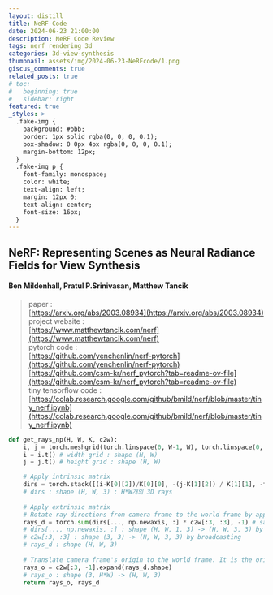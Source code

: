 ```yaml
---
layout: distill
title: NeRF-Code
date: 2024-06-23 21:00:00
description: NeRF Code Review
tags: nerf rendering 3d
categories: 3d-view-synthesis
thumbnail: assets/img/2024-06-23-NeRFcode/1.png
giscus_comments: true
related_posts: true
# toc:
#   beginning: true
#   sidebar: right
featured: true
_styles: >
  .fake-img {
    background: #bbb;
    border: 1px solid rgba(0, 0, 0, 0.1);
    box-shadow: 0 0px 4px rgba(0, 0, 0, 0.1);
    margin-bottom: 12px;
  }
  .fake-img p {
    font-family: monospace;
    color: white;
    text-align: left;
    margin: 12px 0;
    text-align: center;
    font-size: 16px;
  }
---
```


## NeRF: Representing Scenes as Neural Radiance Fields for View Synthesis

#### Ben Mildenhall, Pratul P.Srinivasan, Matthew Tancik   

> paper :  
[https://arxiv.org/abs/2003.08934](https://arxiv.org/abs/2003.08934)  
project website :  
[https://www.matthewtancik.com/nerf](https://www.matthewtancik.com/nerf)  
pytorch code :  
[https://github.com/yenchenlin/nerf-pytorch](https://github.com/yenchenlin/nerf-pytorch)  
[https://github.com/csm-kr/nerf_pytorch?tab=readme-ov-file](https://github.com/csm-kr/nerf_pytorch?tab=readme-ov-file)  
tiny tensorflow code :  
[https://colab.research.google.com/github/bmild/nerf/blob/master/tiny_nerf.ipynb](https://colab.research.google.com/github/bmild/nerf/blob/master/tiny_nerf.ipynb)  

```python
def get_rays_np(H, W, K, c2w):
    i, j = torch.meshgrid(torch.linspace(0, W-1, W), torch.linspace(0, H-1, H)) # pytorch's meshgrid has indexing='ij', so both i and j have shape (W, H)
    i = i.t() # width grid : shape (H, W)
    j = j.t() # height grid : shape (H, W)

    # Apply intrinsic matrix
    dirs = torch.stack([(i-K[0][2])/K[0][0], -(j-K[1][2]) / K[1][1], -torch.ones_like(i)], -1)
    # dirs : shape (H, W, 3) : H*W개의 3D rays
    
    # Apply extrinsic matrix
    # Rotate ray directions from camera frame to the world frame by applying dot product
    rays_d = torch.sum(dirs[..., np.newaxis, :] * c2w[:3, :3], -1) # same with "rays_d = [c2w.dot(dir) for dir in dirs]"
    # dirs[..., np.newaxis, :] : shape (H, W, 1, 3) -> (H, W, 3, 3) by broadcasting 
    # c2w[:3, :3] : shape (3, 3) -> (H, W, 3, 3) by broadcasting
    # rays_d : shape (H, W, 3)
    
    # Translate camera frame's origin to the world frame. It is the origin of all rays.
    rays_o = c2w[:3, -1].expand(rays_d.shape)
    # rays_o : shape (3, H*W) -> (H, W, 3)
    return rays_o, rays_d
```